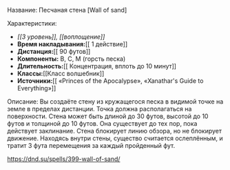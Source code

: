 Название: Песчаная стена \[Wall of sand] 

Характеристики:
- *[[3 уровень]], [[воплощение]]*
- **Время накладывания:**[[ 1 действие]]
- **Дистанция:**[[ 90 футов]]
- **Компоненты:** В, С, М (горсть песка)
- **Длительность:**[[ Концентрация, вплоть до 10 минут]]
- **Классы:**[[Класс  волшебник]]
- **Источники:**[[ «Princes of the Apocalypse», «Xanathar's Guide to Everything»]]

Описание:
Вы создаёте стену из кружащегося песка в видимой точке на земле в пределах дистанции. Точка должна располагаться на поверхности. Стена может быть длиной до 30 футов, высотой до 10 футов и толщиной до 10 футов. Она существует до тех пор, пока действует заклинание. Стена блокирует линию обзора, но не блокирует движение. Находясь внутри стены, существо считается ослеплённым, и тратит 3 фута перемещения за каждый пройденный фут.

https://dnd.su/spells/399-wall-of-sand/